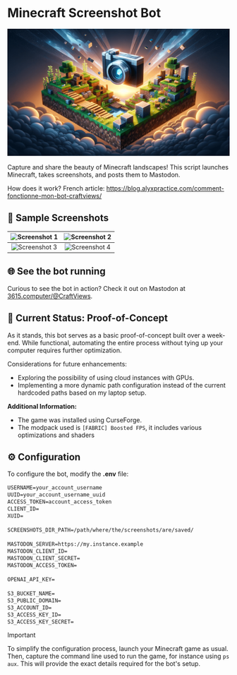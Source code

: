 # Minecraft Screenshot Bot

![Minecraft Screenshot Bot Banner](./docs/img/banner.png)

Capture and share the beauty of Minecraft landscapes! This script launches Minecraft, takes screenshots, and posts them to Mastodon.

How does it work? French article: https://blog.alyxpractice.com/comment-fonctionne-mon-bot-craftviews/

## 📸 Sample Screenshots

| ![Screenshot 1](./docs/img/screenshot_01.png) | ![Screenshot 2](./docs/img/screenshot_02.png) |
| :-------------------------------------------: | :-------------------------------------------: |
| ![Screenshot 3](./docs/img/screenshot_03.png) | ![Screenshot 4](./docs/img/screenshot_04.png) |

## 🌐 See the bot running

Curious to see the bot in action? Check it out on Mastodon at [3615.computer/@CraftViews](https://3615.computer/@CraftViews/).

## 🚧 Current Status: Proof-of-Concept

As it stands, this bot serves as a basic proof-of-concept built over a week-end. While functional, automating the entire process without tying up your computer requires further optimization.

Considerations for future enhancements:

- Exploring the possibility of using cloud instances with GPUs.
- Implementing a more dynamic path configuration instead of the current hardcoded paths based on my laptop setup.

**Additional Information:**

- The game was installed using CurseForge.
- The modpack used is `[FABRIC] Boosted FPS`, it includes various optimizations and shaders

## ⚙️ Configuration

To configure the bot, modify the **.env** file:

```
USERNAME=your_account_username
UUID=your_account_username_uuid
ACCESS_TOKEN=account_access_token
CLIENT_ID=
XUID=

SCREENSHOTS_DIR_PATH=/path/where/the/screenshots/are/saved/

MASTODON_SERVER=https://my.instance.example
MASTODON_CLIENT_ID=
MASTODON_CLIENT_SECRET=
MASTODON_ACCESS_TOKEN=

OPENAI_API_KEY=

S3_BUCKET_NAME=
S3_PUBLIC_DOMAIN=
S3_ACCOUNT_ID=
S3_ACCESS_KEY_ID=
S3_ACCESS_KEY_SECRET=

```

> [!IMPORTANT]
> To simplify the configuration process, launch your Minecraft game as usual. Then, capture the command line used to run the game, for instance using `ps aux`. This will provide the exact details required for the bot's setup.

